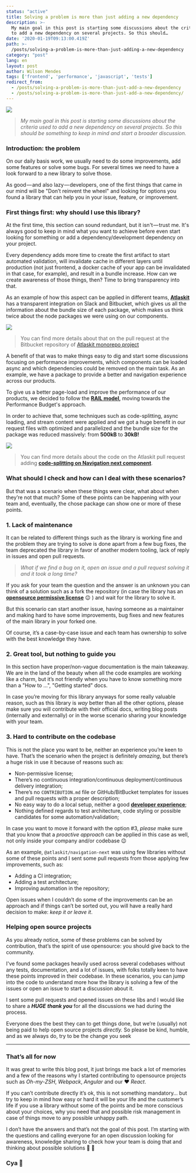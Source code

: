 ```yaml
---
status: "active"
title: Solving a problem is more than just adding a new dependency
description: >-
  My main goal in this post is starting some discussions about the criteria used
  to add a new dependency on several projects. So this should…
date: '2020-01-19T09:13:00.419Z'
path: >-
  /posts/solving-a-problem-is-more-than-just-adding-a-new-dependency
category: "post"
lang: en
layout: post
author: Wilson Mendes
tags: ['frontend', 'performance', 'javascript', 'tests']
redirect_from:
  - /posts/solving-a-problem-is-more-than-just-add-a-new-dependency
  - /posts/solving-a-problem-is-more-than-just-add-a-new-dependency/
---
```


![](https://cdn-images-1.medium.com/max/2560/1*t6F7uYkRCKuCM2Rh_D0NVA.png)

> _My main goal in this post is starting some discussions about the criteria used to add a new dependency on several projects. So this should be something to keep in mind and start a broader discussion._

### Introduction: the problem

On our daily basis work, we usually need to do some improvements, add some features or solve some bugs. For several times we need to have a look forward to a new library to solve those.

As good — and also lazy — developers, one of the first things that came in our mind will be "Don’t reinvent the wheel" and looking for options you found a library that can help you in your issue, feature, or improvement.

### First things first: why should I use this library?

At the first time, this section can sound redundant, but it isn't — trust me. It's always good to keep in mind what you want to achieve before even start looking for something or add a dependency/development dependency on your project.

Every dependency adds more time to create the first artifact to start automated validation, will invalidate cache in different layers until production (not just frontend, a docker cache of your app can be invalidated in that case, for example), and result in a bundle increase. How can we create awareness of those things, then? Time to bring transparency into that.

As an example of how this aspect can be applied in different teams, [**Atlaskit**](https://atlaskit.atlassian.com/) has a transparent integration on Slack and Bitbucket, which gives us all the information about the bundle size of each package, which makes us think twice about the node packages we were using on our components.

![](https://cdn-images-1.medium.com/max/800/1*Bk6h7S20gDYfIH0v57iCCQ.png)

> You can find more details about that on the pull request at the Bitbucket repository of [Atlaskit monorepo project](https://bitbucket.org/atlassian/atlaskit-mk-2/pull-requests/7385/ci-adding-eslint-rule-for-polyfills-in/diff)

A benefit of that was to make things easy to dig and start some discussions focusing on performance improvements, which components can be loaded async and which dependencies could be removed on the main task. As an example, we have a package to provide a better and navigation experience across our products.

To give us a better page-load and improve the performance of our products, we decided to follow the [**RAIL model**](https://developers.google.com/web/fundamentals/performance/rail)**,** moving towards the Performance Budget's approach.

In order to achieve that, some techniques such as code-splitting, async loading, and stream content were applied and we got a huge benefit in our request files with optimized and parallelized and the bundle size for the package was reduced massively: from **500kB** to **30kB!**

![](https://cdn-images-1.medium.com/max/800/1*iPDfR_B9VRtLUBbDNCp-qA.png)

> You can find more details about the code on the Atlaskit pull request adding [**code-splitting on Navigation next component**](https://bitbucket.org/atlassian/atlaskit-mk-2/pull-requests/3639/code-splitting-components-and-exposing/diff).

### What should I check and how can I deal with these scenarios?

But that was a scenario when these things were clear, what about when they’re not that much? Some of these points can be happening with your team and, eventually, the chose package can show one or more of these points.

### 1. Lack of maintenance

It can be related to different things such as the library is working fine and the problem they are trying to solve is done apart from a few bug fixes, the team deprecated the library in favor of another modern tooling, lack of reply in issues and open pull requests.

> _What if we find a bug on it, open an issue and a pull request solving it and it took a long time?_

If you ask for your team the question and the answer is an unknown you can think of a solution such as a fork the repository (in case the library has an [**opensource permissive license**](https://en.wikipedia.org/wiki/Permissive_software_license) 😉 ) and wait for the library to solve it.

But this scenario can start another issue, having someone as a maintainer and making hard to have some improvements, bug fixes and new features of the main library in your forked one.

Of course, it’s a case-by-case issue and each team has ownership to solve with the best knowledge they have.

### 2. Great tool, but nothing to guide you

In this section have proper/non-vague documentation is the main takeaway. We are in the land of the beauty when all the code examples are working like a charm, but it’s not friendly when you have to know something more than a "How to …", "Getting started" docs.

In case you’re moving for this library anyways for some really valuable reason, such as this library is _way_ better than all the other options, please make sure you will contribute with their official docs, writing blog posts (internally and externally) or in the worse scenario sharing your knowledge with your team.

### 3. Hard to contribute on the codebase

This is not the place you want to be, neither an experience you’re keen to have. That’s the scenario when the project is definitely _amazing_, but there’s a huge risk in use it because of reasons such as:

*   Non-permissive license;
*   There’s no continuous integration/continuous deployment/continuous delivery integration;
*   There’s no `CONTRIBUTION.md` file or GitHub/BitBucket templates for issues and pull requests with a proper description;
*   No easy way to do a local setup, neither a good [**developer experience**](https://medium.com/@albertcavalcante/what-is-dx-developer-experience-401a0e44a9d9);
*   Nothing defined regards to test architecture, code styling or possible candidates for some automation/validation;

In case you want to move it forward with the option #3, _please_ make sure that you know that a _proactive approach_ can be applied in this case as well, not only inside your company and/or codebase 😉

As an example, `@atlaskit/navigation-next` was using few libraries without some of these points and I sent some pull requests from those applying few improvements, such as:

*   Adding a CI integration;
*   Adding a test architecture;
*   Improving automation in the repository;

Open issues when I couldn’t do some of the improvements can be an approach and if things can’t be sorted out, you will have a really hard decision to make: _keep it or leave it_.

### Helping open source projects

As you already notice, some of these problems can be solved by contribution, that’s the spirit of use opensource: you should give back to the community.

I've found some packages heavily used across several codebases without any tests, documentation, and a lot of issues, with folks totally keen to have these points improved in their codebase. In these scenarios, you can jump into the code to understand more how the library is solving a few of the issues or open an issue to start a discussion about it.

I sent some pull requests and opened issues on these libs and I would like to share a **_HUGE_** **_thank you_** for all the discussions we had during the process.

Everyone does the best they can to get things done, but we’re (usually) not being paid to help open source projects _directly._ So please be kind, humble, and as we always do, try to be the change you seek

<hr/>

### That’s all for now

It was great to write this blog post, it just brings me back a lot of memories and a few of the reasons why I started contributing to opensource projects such as _Oh-my-ZSH_, _Webpack_, _Angular_ and our ❤ _React_.

If you can’t contribute directly it’s ok, this is not something mandatory… but try to keep in mind how easy or hard it will be your life and the customer’s life if you use a library without some of the points and be more conscious about your choices, why you need that and possible risk management in case of things move to any possible unhappy path.

I don’t have the answers and that’s not the goal of this post. I’m starting with the questions and calling everyone for an open discussion looking for awareness, knowledge sharing to check how your team is doing that and thinking about possible solutions 🚀 🚀

### Cya 👋
